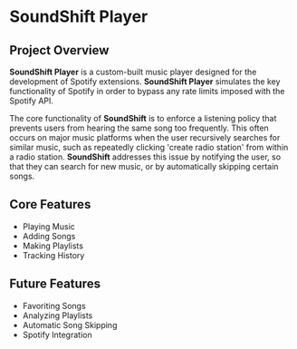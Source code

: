 # SoundShift Player
## Project Overview
**SoundShift Player** is a custom-built music player designed for the development of Spotify extensions. **SoundShift Player** simulates the key functionality of Spotify in order to bypass any rate limits imposed with the Spotify API.

The core functionality of **SoundShift** is to enforce a listening policy that prevents users from hearing the same song too frequently. This often occurs on major music platforms when the user recursively searches for similar music, such as repeatedly clicking 'create radio station' from within a radio station. **SoundShift** addresses this issue by notifying the user, so that they can search for new music, or by automatically skipping certain songs.

## Core Features
- Playing Music
- Adding Songs
- Making Playlists
- Tracking History

## Future Features
- Favoriting Songs
- Analyzing Playlists
- Automatic Song Skipping 
- Spotify Integration
